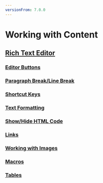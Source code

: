 ```yaml
---
versionFrom: 7.0.0
---
```


# Working with Content

## [Rich Text Editor](Rich-Text-Editor/index-v7.md)

### [Editor Buttons](Rich-Text-Editor/index-v7.md#editor-buttons)

### [Paragraph Break/Line Break](Rich-Text-Editor/index-v7.md#paragraph-break-line-break)

### [Shortcut Keys](Rich-Text-Editor/index-v7.md#shortcut-keys)

### [Text Formatting](Rich-Text-Editor/index-v7.md#text-formatting)

### [Show/Hide HTML Code](Rich-Text-Editor/index-v7.md#show-hide-html-code)

### [Links](Rich-Text-Editor#links)

### [Working with Images](Rich-Text-Editor/index-v7.md#working-with-images)

### [Macros](Rich-Text-Editor/index-v7.md#macros)

### [Tables](Rich-Text-Editor/index-v7.md#tables)
